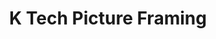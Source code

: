 ---
title: "K Tech Picture Framing"
url: /cheltenham/k-tech-picture-framing/
shop: Raumausstattung
---